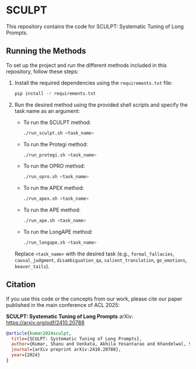 # SCULPT

This repository contains the code for SCULPT: Systematic Tuning of Long Prompts.

## Running the Methods

To set up the project and run the different methods included in this repository, follow these steps:

1.  Install the required dependencies using the `requirements.txt` file:
    ```bash
    pip install -r requirements.txt
    ```

2.  Run the desired method using the provided shell scripts and specify the task name as an argument:

    *   To run the SCULPT method:
        ```bash
        ./run_sculpt.sh <task_name>
        ```
    *   To run the Protegi method:
        ```bash
        ./run_protegi.sh <task_name>
        ```
    *   To run the OPRO method:
        ```bash
        ./run_opro.sh <task_name>
        ```
    *   To run the APEX method:
        ```bash
        ./run_apex.sh <task_name>
        ```
    *   To run the APE method:
        ```bash
        ./run_ape.sh <task_name>
        ```
    *   To run the LongAPE method:
        ```bash
        ./run_longape.sh <task_name>
        ```

    Replace `<task_name>` with the desired task (e.g., `formal_fallacies`, `causal_judgment`, `disambiguation_qa`, `salient_translation`, `go_emotions`, `beaver_tails`).

## Citation

If you use this code or the concepts from our work, please cite our paper published in the main conference of ACL 2025:

**SCULPT: Systematic Tuning of Long Prompts**
arXiv: https://arxiv.org/pdf/2410.20788

```bibtex
@article{kumar2024sculpt,
  title={SCULPT: Systematic Tuning of Long Prompts},
  author={Kumar, Shanu and Venkata, Akhila Yesantarao and Khandelwal, Shubhanshu and Santra, Bishal and Agrawal, Parag and Gupta, Manish},
  journal={arXiv preprint arXiv:2410.20788},
  year={2024}
}